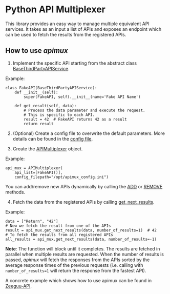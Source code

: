 # Python API Multiplexer

This library provides an easy way to manage multiple equivalent
API services. It takes as an input a list of APIs and exposes
an endpoint which can be used to fetch the results from the
registered APIs.

## How to use *apimux*
1. Implement the specific API starting from the abstract class
[BaseThirdPartyAPIService](/apimux/api_base.py#L6).

Example:
```
class FakeAPI(BaseThirdPartyAPIService):
    def __init__(self):
        super(FakeAPI, self).__init__(name='Fake API Name')

    def get_result(self, data):
        # Process the data parameter and execute the request.
        # This is specific to each API.
        result = 42  # FakeAPI returns 42 as a result
        return result
```

2. (Optional) Create a config file to overwrite the default
parameters. More details can be found in the [config file](/apimux/config.ini).

3. Create the [APIMultiplexer](/apimux/mux.py#L16) object.

Example:
```
api_mux = APIMultiplexer(
    api_list=[FakeAPI()],
    config_filepath="/opt/apimux_config.ini")
```

You can add/remove new APIs dynamically by calling the
[ADD](/apimux/mux.py#L485) or [REMOVE](/apimux/mux.py#L509) methods.

4. Fetch the data from the registered APIs by calling
[get_next_results](/apimux/mux.py#L259-L260).

Example:
```
data = ["Return", "42"]
# Now we fetch the result from one of the APIs
result = api_mux.get_next_results(data, number_of_results=1)  # 42
# To fetch the results from all registered APIs
all_results = api_mux.get_next_results(data, number_of_results=-1)
```
**Note**: The function will block until it completes. The results
are fetched in parallel when multiple results are requested. When
the number of results is passed, *apimux* will fetch the responses
from the APIs sorted by the average response times of the previous
requests (i.e. calling with ``number_of_results=1`` will return
the response from the fastest API).

A concrete example which shows how to use apimux can be found in
[Zeeguu-API](https://github.com/zeeguu-ecosystem/Zeeguu-API/blob/master/zeeguu_api/api/translator.py).
